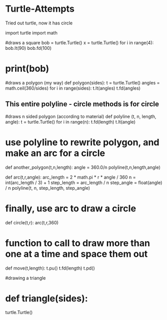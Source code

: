 # Turtle-Attempts
Tried out turtle, now it has circle 

import turtle
import math

#draws a square
bob = turtle.Turtle()
x = turtle.Turtle()
for i in range(4):
    bob.lt(90)
    bob.fd(100)
# print(bob)

#draws a polygon (my way)
def polygon(sides):
    t = turtle.Turtle()
    angles = math.ceil(360/sides)
    for i in range(sides):
        t.lt(angles)
        t.fd(angles)


## This entire polyline - circle methods is for circle
#draws n sided polygon (according to material)
def polyline (t, n, length, angle):
    t = turtle.Turtle()
    for i in range(n):
        t.fd(length)
        t.lt(angle)
# use polyline to rewrite polygon, and make an arc for a circle
def another_polygon(t,n,length):
    angle = 360.0/n
    polyline(t,n,length,angle)

def arc(t,r,angle):
    arc_length = 2 * math.pi * r * angle / 360
    n = int(arc_length / 3) + 1
    step_length = arc_length / n
    step_angle = float(angle) / n
    polyline(t, n, step_length, step_angle)

# finally, use arc to draw a circle
def circle(t,r):
    arc(t,r,360)

# function to call to draw more than one at a time and space them out
def move(t,length):
    t.pu()
    t.fd(length)
    t.pd()

#drawing a triangle
# def triangle(sides):


turtle.Turtle()

